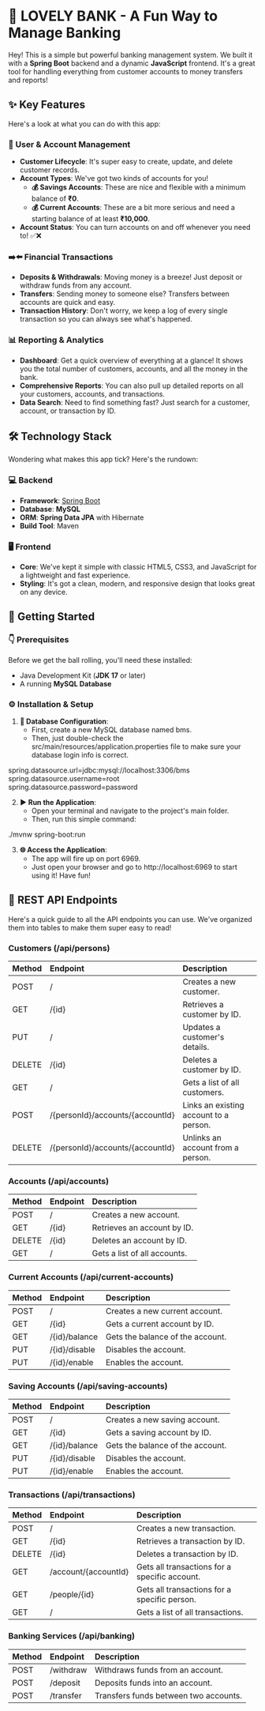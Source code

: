 # **🏦 LOVELY BANK \- A Fun Way to Manage Banking**

Hey\! This is a simple but powerful banking management system. We built it with a **Spring Boot** backend and a dynamic **JavaScript** frontend. It's a great tool for handling everything from customer accounts to money transfers and reports\!

## **✨ Key Features**

Here's a look at what you can do with this app:

### **👥 User & Account Management**

* **Customer Lifecycle**: It's super easy to create, update, and delete customer records.  
* **Account Types**: We've got two kinds of accounts for you\!  
  * **💰 Savings Accounts**: These are nice and flexible with a minimum balance of **₹0**.  
  * **💰 Current Accounts**: These are a bit more serious and need a starting balance of at least **₹10,000**.  
* **Account Status**: You can turn accounts on and off whenever you need to\! ✅❌

### **➡️⬅️ Financial Transactions**

* **Deposits & Withdrawals**: Moving money is a breeze\! Just deposit or withdraw funds from any account.  
* **Transfers**: Sending money to someone else? Transfers between accounts are quick and easy.  
* **Transaction History**: Don't worry, we keep a log of every single transaction so you can always see what's happened.

### **📊 Reporting & Analytics**

* **Dashboard**: Get a quick overview of everything at a glance\! It shows you the total number of customers, accounts, and all the money in the bank.  
* **Comprehensive Reports**: You can also pull up detailed reports on all your customers, accounts, and transactions.  
* **Data Search**: Need to find something fast? Just search for a customer, account, or transaction by ID.

## **🛠️ Technology Stack**

Wondering what makes this app tick? Here's the rundown:

### **💻 Backend**

* **Framework**: [Spring Boot](https://spring.io/projects/spring-boot)  
* **Database**: **MySQL**  
* **ORM**: **Spring Data JPA** with Hibernate  
* **Build Tool**: Maven

### **🖥️ Frontend**

* **Core**: We've kept it simple with classic HTML5, CSS3, and JavaScript for a lightweight and fast experience.  
* **Styling**: It's got a clean, modern, and responsive design that looks great on any device.

## **🚀 Getting Started**

### **👇 Prerequisites**

Before we get the ball rolling, you'll need these installed:

* Java Development Kit (**JDK 17** or later)  
* A running **MySQL Database**

### **⚙️ Installation & Setup**

1. **💾 Database Configuration**:  
   * First, create a new MySQL database named bms.  
   * Then, just double-check the src/main/resources/application.properties file to make sure your database login info is correct.

spring.datasource.url=jdbc:mysql://localhost:3306/bms  
spring.datasource.username=root  
spring.datasource.password=password

2. **▶️ Run the Application**:  
   * Open your terminal and navigate to the project's main folder.  
   * Then, run this simple command:

./mvnw spring-boot:run

3. **🌐 Access the Application**:  
   * The app will fire up on port 6969\.  
   * Just open your browser and go to http://localhost:6969 to start using it\! Have fun\!

## **🔌 REST API Endpoints**

Here's a quick guide to all the API endpoints you can use. We've organized them into tables to make them super easy to read\!

### 

### **Customers (/api/persons)**

| Method | Endpoint | Description |
| :---- | :---- | :---- |
| POST | / | Creates a new customer. |
| GET | /{id} | Retrieves a customer by ID. |
| PUT | / | Updates a customer's details. |
| DELETE | /{id} | Deletes a customer by ID. |
| GET | / | Gets a list of all customers. |
| POST | /{personId}/accounts/{accountId} | Links an existing account to a person. |
| DELETE | /{personId}/accounts/{accountId} | Unlinks an account from a person. |

### **Accounts (/api/accounts)**

| Method | Endpoint | Description |
| :---- | :---- | :---- |
| POST | / | Creates a new account. |
| GET | /{id} | Retrieves an account by ID. |
| DELETE | /{id} | Deletes an account by ID. |
| GET | / | Gets a list of all accounts. |

### **Current Accounts (/api/current-accounts)**

| Method | Endpoint | Description |
| :---- | :---- | :---- |
| POST | / | Creates a new current account. |
| GET | /{id} | Gets a current account by ID. |
| GET | /{id}/balance | Gets the balance of the account. |
| PUT | /{id}/disable | Disables the account. |
| PUT | /{id}/enable | Enables the account. |

### **Saving Accounts (/api/saving-accounts)**

| Method | Endpoint | Description |
| :---- | :---- | :---- |
| POST | / | Creates a new saving account. |
| GET | /{id} | Gets a saving account by ID. |
| GET | /{id}/balance | Gets the balance of the account. |
| PUT | /{id}/disable | Disables the account. |
| PUT | /{id}/enable | Enables the account. |

### **Transactions (/api/transactions)**

| Method | Endpoint | Description |
| :---- | :---- | :---- |
| POST | / | Creates a new transaction. |
| GET | /{id} | Retrieves a transaction by ID. |
| DELETE | /{id} | Deletes a transaction by ID. |
| GET | /account/{accountId} | Gets all transactions for a specific account. |
| GET | /people/{id} | Gets all transactions for a specific person. |
| GET | / | Gets a list of all transactions. |

### **Banking Services (/api/banking)**

| Method | Endpoint | Description |
| :---- | :---- | :---- |
| POST | /withdraw | Withdraws funds from an account. |
| POST | /deposit | Deposits funds into an account. |
| POST | /transfer | Transfers funds between two accounts. |

